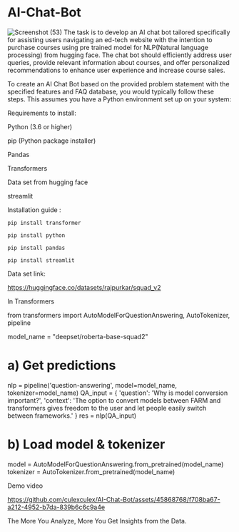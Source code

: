 # AI-Chat-Bot
![Screenshot (53)](https://github.com/culexculex/AI-Chat-Bot/assets/45868768/8bedc9d9-8c59-4bcb-b542-e7209a17d672)
The task is to develop an AI chat bot tailored specifically for assisting users navigating an ed-tech website with the intention to purchase courses using pre trained model for NLP(Natural language processing) from hugging face. The chat bot should efficiently address user queries, provide relevant information about courses, and offer personalized recommendations to enhance user experience and increase course sales.

To create an AI Chat Bot based on the provided problem statement with the specified features and FAQ database, you would typically follow these steps. This assumes you have a Python environment set up on your system:

Requirements to install:

Python (3.6 or higher)

pip (Python package installer)

Pandas

Transformers

Data set from hugging face

streamlit

Installation guide :

```pip install transformer```

```pip install python```

```pip install pandas```

```pip install streamlit```

Data set link:

https://huggingface.co/datasets/rajpurkar/squad_v2

In Transformers

from transformers import AutoModelForQuestionAnswering, AutoTokenizer, pipeline

model_name = "deepset/roberta-base-squad2"

# a) Get predictions
nlp = pipeline('question-answering', model=model_name, tokenizer=model_name)
QA_input = {
    'question': 'Why is model conversion important?',
    'context': 'The option to convert models between FARM and transformers gives freedom to the user and let people easily switch between frameworks.'
}
res = nlp(QA_input)

# b) Load model & tokenizer
model = AutoModelForQuestionAnswering.from_pretrained(model_name)
tokenizer = AutoTokenizer.from_pretrained(model_name)

Demo video

https://github.com/culexculex/AI-Chat-Bot/assets/45868768/f708ba67-a212-4952-b7da-839b6c6c9a4e


The More You Analyze, More You Get Insights from the Data.



